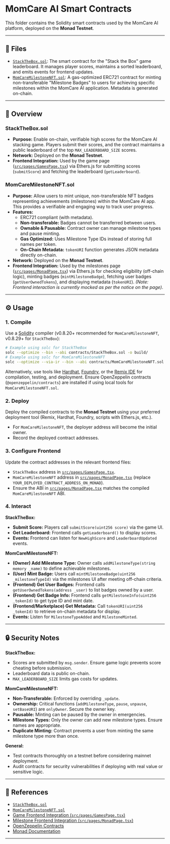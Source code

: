 # MomCare AI Smart Contracts

This folder contains the Solidity smart contracts used by the MomCare AI platform, deployed on the **Monad Testnet**.

---

## 📄 Files

-   [`StackTheBox.sol`](contracts/StackTheBox.sol):
    The smart contract for the "Stack the Box" game leaderboard. It manages player scores, maintains a sorted leaderboard, and emits events for frontend updates.
-   [`MomCareMilestoneNFT.sol`](contracts/MomCareMilestoneNFT.sol):
    A gas-optimized ERC721 contract for minting non-transferable "Milestone Badges" to users for achieving specific milestones within the MomCare AI application. Metadata is generated on-chain.

---

## 📝 Overview

### StackTheBox.sol

-   **Purpose:** Enable on-chain, verifiable high scores for the MomCare AI stacking game. Players submit their scores, and the contract maintains a public leaderboard of the top `MAX_LEADERBOARD_SIZE` scores.
-   **Network:** Deployed on the **Monad Testnet**.
-   **Frontend Integration:** Used by the game page ([`src/pages/GamesPage.tsx`](src/pages/GamesPage.tsx)) via Ethers.js for submitting scores (`submitScore`) and fetching the leaderboard (`getLeaderboard`).

### MomCareMilestoneNFT.sol

-   **Purpose:** Allow users to mint unique, non-transferable NFT badges representing achievements (milestones) within the MomCare AI app. This provides a verifiable and engaging way to track user progress.
-   **Features:**
    -   ERC721 compliant (with metadata).
    -   **Non-transferable:** Badges cannot be transferred between users.
    -   **Ownable & Pausable:** Contract owner can manage milestone types and pause minting.
    -   **Gas Optimized:** Uses Milestone Type IDs instead of storing full names per token.
    -   **On-Chain Metadata:** `tokenURI` function generates JSON metadata directly on-chain.
-   **Network:** Deployed on the **Monad Testnet**.
-   **Frontend Integration:** Used by the milestones page ([`src/pages/MonadPage.tsx`](src/pages/MonadPage.tsx)) via Ethers.js for checking eligibility (off-chain logic), minting badges (`mintMilestoneBadge`), fetching user badges (`getUserOwnedTokens`), and displaying metadata (`tokenURI`). *(Note: Frontend interaction is currently mocked as per the notice on the page)*.

---

## ⚙️ Usage

### 1. Compile

Use a [Solidity](https://soliditylang.org/) compiler (v0.8.20+ recommended for `MomCareMilestoneNFT`, v0.8.29+ for `StackTheBox`):

```sh
# Example using solc for StackTheBox
solc --optimize --bin --abi contracts/StackTheBox.sol -o build/
# Example using solc for MomCareMilestoneNFT
solc --optimize --via-ir --bin --abi contracts/MomCareMilestoneNFT.sol -o build/ --base-path . --include-path node_modules/
```

Alternatively, use tools like [Hardhat](https://hardhat.org/), [Foundry](https://book.getfoundry.sh/), or the [Remix IDE](https://remix.ethereum.org/) for compilation, testing, and deployment. Ensure OpenZeppelin contracts (`@openzeppelin/contracts`) are installed if using local tools for `MomCareMilestoneNFT.sol`.

### 2. Deploy

Deploy the compiled contracts to the **Monad Testnet** using your preferred deployment tool (Remix, Hardhat, Foundry, scripts with Ethers.js, etc.).

-   For `MomCareMilestoneNFT`, the deployer address will become the initial owner.
-   Record the deployed contract addresses.

### 3. Configure Frontend

Update the contract addresses in the relevant frontend files:

-   `StackTheBox` address in [`src/pages/GamesPage.tsx`](src/pages/GamesPage.tsx).
-   `MomCareMilestoneNFT` address in [`src/pages/MonadPage.tsx`](src/pages/MonadPage.tsx) (replace `YOUR_DEPLOYED_CONTRACT_ADDRESS_ON_MONAD`).
-   Ensure the ABI in [`src/pages/MonadPage.tsx`](src/pages/MonadPage.tsx) matches the compiled `MomCareMilestoneNFT` ABI.

### 4. Interact

**StackTheBox:**

-   **Submit Score:** Players call `submitScore(uint256 score)` via the game UI.
-   **Get Leaderboard:** Frontend calls `getLeaderboard()` to display scores.
-   **Events:** Frontend can listen for `NewHighScore` and `LeaderboardUpdated` events.

**MomCareMilestoneNFT:**

-   **(Owner) Add Milestone Type:** Owner calls `addMilestoneType(string memory _name)` to define achievable milestones.
-   **(User) Mint Badge:** Users call `mintMilestoneBadge(uint256 _milestoneTypeId)` via the milestones UI after meeting off-chain criteria.
-   **(Frontend) Get User Badges:** Frontend calls `getUserOwnedTokens(address _user)` to list badges owned by a user.
-   **(Frontend) Get Badge Info:** Frontend calls `getMilestoneInfo(uint256 _tokenId)` to get type ID and mint date.
-   **(Frontend/Marketplace) Get Metadata:** Call `tokenURI(uint256 _tokenId)` to retrieve on-chain metadata for display.
-   **Events:** Listen for `MilestoneTypeAdded` and `MilestoneMinted`.

---

## 🔒 Security Notes

**StackTheBox:**

-   Scores are submitted by `msg.sender`. Ensure game logic prevents score cheating before submission.
-   Leaderboard data is public on-chain.
-   `MAX_LEADERBOARD_SIZE` limits gas costs for updates.

**MomCareMilestoneNFT:**

-   **Non-Transferable:** Enforced by overriding `_update`.
-   **Ownership:** Critical functions (`addMilestoneType`, `pause`, `unpause`, `setBaseURI`) are `onlyOwner`. Secure the owner key.
-   **Pausable:** Minting can be paused by the owner in emergencies.
-   **Milestone Types:** Only the owner can add new milestone types. Ensure names are appropriate.
-   **Duplicate Minting:** Contract prevents a user from minting the same milestone type more than once.

**General:**

-   Test contracts thoroughly on a testnet before considering mainnet deployment.
-   Audit contracts for security vulnerabilities if deploying with real value or sensitive logic.

---

## 📎 References

-   [`StackTheBox.sol`](contracts/StackTheBox.sol)
-   [`MomCareMilestoneNFT.sol`](contracts/MomCareMilestoneNFT.sol)
-   [Game Frontend Integration (`src/pages/GamesPage.tsx`)](../src/pages/GamesPage.tsx)
-   [Milestone Frontend Integration (`src/pages/MonadPage.tsx`)](../src/pages/MonadPage.tsx)
-   [OpenZeppelin Contracts](https://docs.openzeppelin.com/contracts/5.x/)
-   [Monad Documentation](https://docs.monad.xyz/)

---